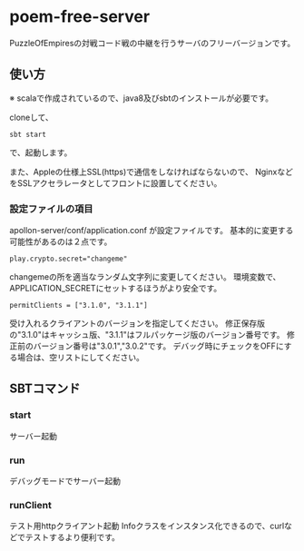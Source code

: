 # poem-free-server

PuzzleOfEmpiresの対戦コード戦の中継を行うサーバのフリーバージョンです。

## 使い方

※ scalaで作成されているので、java8及びsbtのインストールが必要です。

cloneして、
```
sbt start
```
で、起動します。

また、Appleの仕様上SSL(https)で通信をしなければならないので、
NginxなどをSSLアクセラレータとしてフロントに設置してください。

### 設定ファイルの項目

apollon-server/conf/application.conf が設定ファイルです。
基本的に変更する可能性があるのは２点です。

```
play.crypto.secret="changeme"
```
changemeの所を適当なランダム文字列に変更してください。
環境変数で、APPLICATION_SECRETにセットするほうがより安全です。

```
permitClients = ["3.1.0", "3.1.1"]
```
受け入れるクライアントのバージョンを指定してください。
修正保存版の"3.1.0"はキャッシュ版、"3.1.1"はフルパッケージ版のバージョン番号です。
修正前のバージョン番号は"3.0.1","3.0.2"です。
デバッグ時にチェックをOFFにする場合は、空リストにしてください。

## SBTコマンド

### start

サーバー起動

### run

デバッグモードでサーバー起動

### runClient

テスト用httpクライアント起動
Infoクラスをインスタンス化できるので、curlなどでテストするより便利です。
